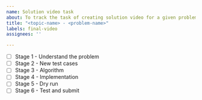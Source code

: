 ```yaml
---
name: Solution video task
about: To track the task of creating solution video for a given problem
title: "<topic-name> - <problem-name>"
labels: final-video
assignees: ''

---
```


- [ ] Stage 1 - Understand the problem
- [ ] Stage 2 - New test cases
- [ ] Stage 3 - Algorithm
- [ ] Stage 4 - Implementation
- [ ] Stage 5 - Dry run
- [ ] Stage 6 - Test and submit
